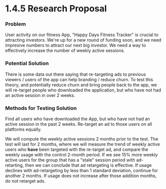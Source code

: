 # 1.4.5 Research Proposal

### Problem
User activity on our fitness App, "Happy Days Fitness Tracker" is crucial to attracting investors. We're up for a new round of funding soon, and we need impresive numbers to attract our next big investor. We need a way to effectively increase the number of weekly active sessions.

### Potential Solution
There is some data out there saying that re-targeting ads to previous viewers / users of the app can help branding / reduce churn. To test this theory, and potentially reduce churn and bring people back to the app, we will re-target people who downloaded the application, but who have not had an active session in over 2 weeks.

### Methods for Testing Solution

Find all users who have downloaded the App, but who have not had an active session in the past 2 weeks. Re-target an ad to those users on all platforms equally.

We will compute the weekly active sessions 2 months prior to the test. The test will last for 2 months, where we will measure the trend of weekly active users who **have** been targeted with the re-target ad, and compare the weekly usage with the control 2-month period. If we see 15% more weekly active users for the group that has a "stale" session period with ad-retarting, then we can conclude that ad retargeting is effective. If usage declines with ad-retargeting by less than 1 standard deviation, continue for another 2 months. If usage does not increase after those addition months, do not retarget ads.





